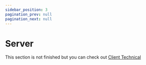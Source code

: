 ```yaml
---
sidebar_position: 3
pagination_prev: null
pagination_next: null
---
```


# Server

This section is not finished but you can check out [Client Technical](./client.md)